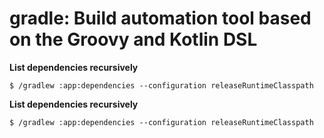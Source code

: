 gradle: Build automation tool based on the Groovy and Kotlin DSL
====

**List dependencies recursively**

    $ /gradlew :app:dependencies --configuration releaseRuntimeClasspath
      
**List dependencies recursively**

    $ /gradlew :app:dependencies --configuration releaseRuntimeClasspath
